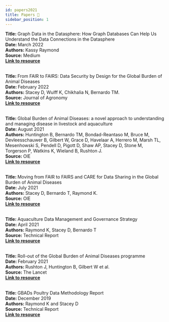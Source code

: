 ```yaml
---
id: papers2021
title: Papers 📄
sidebar_position: 1
---
```



<b>Title: </b>Graph Data in the Datasphere: How Graph Databases Can Help Us Understand the Data Connections in the Datasphere<br/>
<b>Date: </b>March 2022<br/>
<b>Authors: </b>Kassy Raymond<br/>
<b>Source: </b>Medium<br/>
<b><a href="https://medium.com/@thedatasphere/graph-data-in-the-datasphere-how-
graph-databases-can-help-us-understand-the-data-connections-in-
bc524f6a1fce">Link to resource</a></b><br/><br/>


<b>Title: </b> From FAIR to FAIRS:  Data Security by Design for the Global Burden of Animal Diseases<br/>
<b>Date: </b>February 2022<br/>
<b>Authors: </b>Stacey D, Wulff K, Chikhalia N, Bernardo TM.<br/>
<b>Source: </b>Journal of Agronomy<br/>
<b><a href="https://acsess.onlinelibrary.wiley.com/doi/epdf/10.1002/agj2.21017">Link to resource</a></b><br/><br/>

<b>Title: </b>Global Burden of Animal Diseases: a novel approach to understanding and
managing disease in livestock and aquaculture<br/>
<b>Date: </b>August 2021<br/>
<b>Authors: </b>Huntington B, Bernardo TM, Bondad-Reantaso M, Bruce M, 
Devleesschauwer B, Gilbert W, Grace D, Havelaar A, Herrero M, Marsh TL, 
Mesenhowski S, Pendell D, Pigott D, Shaw AP, Stacey D, Stone M, 
Torgerson P, Watkins K, Wieland B, Rushton J.<br/>
<b>Source: </b>OIE<br/>
<b><a href="https://doc.oie.int/dyn/portal/digidoc.xhtml?statelessToken=TqdmatKz8p7d-EpzdXjRD8tyJeNVLFfFpV5IpWcS8Fo=&actionMethod=dyn%2Fportal%2Fdigidoc.xhtml%3AdownloadAttachment.openStateless">Link to resource</a></b><br/><br/>


<b>Title: </b>Moving from FAIR to FAIRS and CARE for Data Sharing in the Global 
Burden of Animal Diseases<br/>
<b>Date: </b>July 2021<br/>
<b>Authors: </b>Stacey D, Bernardo T, Raymond K.<br/>
<b>Source: </b>OIE<br/>
<b><a href="https://doi.org/10.20506/bull.2021.1.3261">Link to resource</a></b><br/><br/>


<b>Title: </b>Aquaculture Data Management and Governance Strategy<br/>
<b>Date: </b>April 2021<br/>
<b>Authors: </b>Raymond K, Stacey D, Bernardo T<br/>
<b>Source: </b>Technical Report<br/>
<b><a href="http://gbadskedoc.org/20210418_AquacultureGBADsInformatics.pdf">Link to resource</a></b><br/><br/>

<b>Title: </b>Roll-out of the Global Burden of Animal Diseases programme<br/>
<b>Date: </b>February 2021<br/>
<b>Authors: </b>Rushton J, Huntington B, Gilbert W et al.<br/>
<b>Source: </b>The Lancet<br/>
<b><a href="https://doi.org/10.1016/S0140-6736(21)00189-6">Link to resource</a></b><br/><br/>

<b>Title: </b>GBADs Poultry Data Methodology Report<br/>
<b>Date: </b>December 2019<br/>
<b>Authors: </b>Raymond K and Stacey D<br/>
<b>Source: </b>Technical Report<br/>
<b><a href="http://gbadskedoc.org/GBADs_EthiopiaPilot_Report.pdf">Link to resource</a></b><br/><br/>